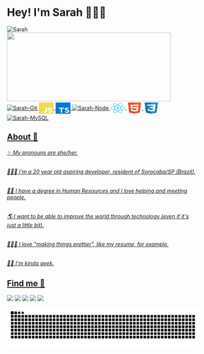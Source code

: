 <h1>Hey! I'm Sarah 🙋🏻‍♀️</h1> <img align="left" heigth="400px" width="400px" alt="Sarah" src="https://c.tenor.com/cg0h-BiFJ5gAAAAd/star-wars-baby-yoda.gif">

 <div style="display: inline_block">
  <a href="https://github.com/xmigliorinii">
  <img height="180em" width="430em" src="https://github-readme-stats.vercel.app/api?username=xmigliorini&show_icons=true&theme=tokyonight&include_all_commits=true&count_private=true"/></div>
 
<div style="display: inline_block">
  <img align="center" alt="Sarah-Git" height="30" width="40" src="https://upload.wikimedia.org/wikipedia/commons/3/3f/Git_icon.svg">
  <img align="center" alt="Sarah-Js" height="30" width="40" src="https://raw.githubusercontent.com/devicons/devicon/master/icons/javascript/javascript-plain.svg">
  <img align="center" alt="Sarah-Ts" height="30" width="40" src="https://raw.githubusercontent.com/devicons/devicon/master/icons/typescript/typescript-plain.svg">
  <img align="center" alt="Sarah-Node" height="50" width="50" src="https://www.mbejda.com/content/images/2015/12/node.png">
  <img align="center" alt="Sarah-React" height="30" width="40" src="https://raw.githubusercontent.com/devicons/devicon/master/icons/react/react-original.svg">
  <img align="center" alt="Sarah-HTML" height="30" width="40" src="https://raw.githubusercontent.com/devicons/devicon/master/icons/html5/html5-original.svg">
  <img align="center" alt="Sarah-CSS" height="30" width="40" src="https://raw.githubusercontent.com/devicons/devicon/master/icons/css3/css3-original.svg">
  <img align="center" alt="Sarah-MySQL" height="50" width="50" src="https://www.logo.wine/a/logo/MySQL/MySQL-Logo.wine.svg"></div>
 
 ##
 <h2>About 📝 </h2> 
 
 ###### ✨ My pronouns are she/her.
 ###### 👩🏻‍💻 I'm a 20 year old aspiring developer, resident of Sorocaba/SP (Brazil).
 ###### 🤝🏻 I have a degree in Human Resources and I love helping and meeting people.
 ###### 🌎 I want to be able to improve the world through technology (even if it's just a little bit).
 ###### 🦹🏻‍♀️ I love "making things prettier", like my resume, for example.
 ###### 🖖🏻 I'm kinda geek.
 
 ##
 
 <h2>Find me 🔎 </h2>
 
  <a href="https://www.linkedin.com/in/sarah-migliorini" target="_blank"><img src="https://img.shields.io/badge/-LinkedIn-%230077B5?style=for-the-badge&logo=linkedin&logoColor=white" target="_blank"></a> 
   <a href="https://api.whatsapp.com/send?phone=5515981682732" target="_blank"><img src="https://img.shields.io/badge/WhatsApp-25D366?style=for-the-badge&logo=whatsapp&logoColor=white" target="_blank"></a>
    <a href = "mailto:smigliorinirocha@gmail.com"><img src="https://img.shields.io/badge/Gmail-D14836?style=for-the-badge&logo=gmail&logoColor=white" target="_blank"></a>
   <a href="https://instagram.com/xmigliorini" target="_blank"><img src="https://img.shields.io/badge/Instagram-E4405F?style=for-the-badge&logo=instagram&logoColor=white" target="_blank"></a>
 	<a href="https://open.spotify.com/user/31gkt2zxndhhiqrvss66yr6ogwaq?si=b36e282f822f44c2" target="_blank"><img src="https://img.shields.io/badge/Spotify-1ED760?&style=for-the-badge&logo=spotify&logoColor=white" target="_blank"></a>
 
  ![Snake animation](https://github.com/xmigliorini/xmigliorini/blob/output/github-contribution-grid-snake.svg)
